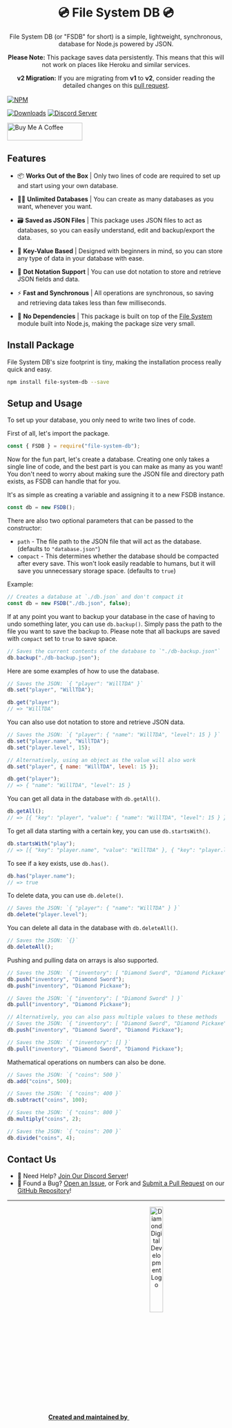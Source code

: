 <h1 align="center">
  💿 File System DB 💿
</h1>

<center style="margin-bottom:1rem;">File System DB (or "FSDB" for short) is a simple, lightweight, synchronous,
database for Node.js powered by JSON.

**Please Note:** This package saves data persistently. This means that this will
not work on places like Heroku and similar services.

**v2 Migration:** If you are migrating from **v1** to **v2**, consider reading the detailed changes on this [pull request](https://github.com/WillTDA/File-System-DB/pull/6).
</center>

[![NPM](https://nodei.co/npm/file-system-db.png)](https://npmjs.com/package/file-system-db)

[![Downloads](https://img.shields.io/npm/dt/file-system-db?logo=npm&style=flat-square)](https://npmjs.com/package/file-system-db) [![Discord Server](https://img.shields.io/discord/667479986214666272?logo=discord&logoColor=white&style=flat-square)](https://diamonddigital.dev/discord)

<a href="https://www.buymeacoffee.com/willtda" target="_blank"><img src="https://cdn.buymeacoffee.com/buttons/default-orange.png" alt="Buy Me A Coffee" height="41" width="174"></a>

## Features

- 📦 <b>Works Out of the Box</b> | Only two lines of code are required to set up
  and start using your own database.

- 🤹‍♂️ <b>Unlimited Databases</b> | You can create as many databases as you want,
  whenever you want.

- 🗃️ <b>Saved as JSON Files</b> | This package uses JSON files to act as
  databases, so you can easily understand, edit and backup/export the data.

- 📝 <b>Key-Value Based</b> | Designed with beginners in mind, so you can store
  any type of data in your database with ease.

- 📔 <b>Dot Notation Support</b> | You can use dot notation to store and
  retrieve JSON fields and data.

- ⚡ <b>Fast and Synchronous</b> | All operations are synchronous, so saving and
  retrieving data takes less than few milliseconds.

- 🚫 <b>No Dependencies</b> | This package is built on top of the
  [File System](https://nodejs.org/api/fs.html) module built into Node.js, making
  the package size very small.


## Install Package

File System DB's size footprint is tiny, making the installation process really
quick and easy.

```sh
npm install file-system-db --save
```

## Setup and Usage

To set up your database, you only need to write two lines of code.

First of all, let's import the package.

```js
const { FSDB } = require("file-system-db");
```

Now for the fun part, let's create a database. Creating one only takes a single
line of code, and the best part is you can make as many as you want! You don't
need to worry about making sure the JSON file and directory path exists, as FSDB
can handle that for you.

It's as simple as creating a variable and assigning it to a new FSDB instance.

```js
const db = new FSDB();
```

There are also two optional parameters that can be passed to the constructor:

- `path` - The file path to the JSON file that will act as the database.
  (defaults to `"database.json"`)
- `compact` - This determines whether the database should be compacted after
  every save. This won't look easily readable to humans, but it will save you
  unnecessary storage space. (defaults to `true`)

Example:

```js
// Creates a database at `./db.json` and don't compact it
const db = new FSDB("./db.json", false);
```

If at any point you want to backup your database in the case of having to undo
something later, you can use `db.backup()`. Simply pass the path to the file you
want to save the backup to. Please note that all backups are saved with
`compact` set to `true` to save space.

```js
// Saves the current contents of the database to `"./db-backup.json"`
db.backup("./db-backup.json");
```

Here are some examples of how to use the database.

```js
// Saves the JSON: `{ "player": "WillTDA" }`
db.set("player", "WillTDA");

db.get("player");
// => "WillTDA"
```

You can also use dot notation to store and retrieve JSON data.

```js
// Saves the JSON: `{ "player": { "name": "WillTDA", "level": 15 } }`
db.set("player.name", "WillTDA");
db.set("player.level", 15);

// Alternatively, using an object as the value will also work
db.set("player", { name: "WillTDA", level: 15 });

db.get("player");
// => { "name": "WillTDA", "level": 15 }
```

You can get all data in the database with `db.getAll()`.

```js
db.getAll();
// => [{ "key": "player", "value": { "name": "WillTDA", "level": 15 } }]
```

To get all data starting with a certain key, you can use `db.startsWith()`.

```js
db.startsWith("play");
// => [{ "key": "player.name", "value": "WillTDA" }, { "key": "player.level", "value": 15 }]
```

To see if a key exists, use `db.has()`.

```js
db.has("player.name");
// => true
```

To delete data, you can use `db.delete()`.

```js
// Saves the JSON: `{ "player": { "name": "WillTDA" } }`
db.delete("player.level");
```

You can delete all data in the database with `db.deleteAll()`.

```js
// Saves the JSON: `{}`
db.deleteAll();
```

Pushing and pulling data on arrays is also supported.

```js
// Saves the JSON: `{ "inventory": [ "Diamond Sword", "Diamond Pickaxe" ] }`
db.push("inventory", "Diamond Sword");
db.push("inventory", "Diamond Pickaxe");

// Saves the JSON: `{ "inventory": [ "Diamond Sword" ] }`
db.pull("inventory", "Diamond Pickaxe");

// Alternatively, you can also pass multiple values to these methods
// Saves the JSON: `{ "inventory": [ "Diamond Sword", "Diamond Pickaxe" ] }`
db.push("inventory", "Diamond Sword", "Diamond Pickaxe");

// Saves the JSON: `{ "inventory": [] }`
db.pull("inventory", "Diamond Sword", "Diamond Pickaxe");
```

Mathematical operations on numbers can also be done.

```js
// Saves the JSON: `{ "coins": 500 }`
db.add("coins", 500);

// Saves the JSON: `{ "coins": 400 }`
db.subtract("coins", 100);

// Saves the JSON: `{ "coins": 800 }`
db.multiply("coins", 2);

// Saves the JSON: `{ "coins": 200 }`
db.divide("coins", 4);
```

## Contact Us

- 👋 Need Help? [Join Our Discord Server](https://diamonddigital.dev/discord)!
- 👾 Found a Bug? [Open an Issue](https://github.com/WillTDA/File-System-DB/issues),
  or Fork and [Submit a Pull Request](https://github.com/WillTDA/File-System-DB/pulls)
  on our [GitHub Repository](https://github.com/WillTDA/File-System-DB)!
<hr>
<center>
<a href="https://diamonddigital.dev/"><strong>Created and maintained by</strong>
<img align="center" style="width:25%;height:auto" src="https://diamonddigital.dev/img/png/ddd_logo_text_transparent.png" alt="Diamond Digital Development Logo"></a>
</center>